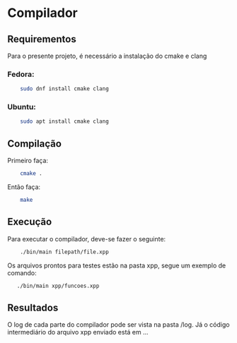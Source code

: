 # Compilador

## Requirementos

Para o presente projeto, é necessário a instalação do cmake e clang

### Fedora:

```bash
    sudo dnf install cmake clang
```

### Ubuntu:
```bash
    sudo apt install cmake clang
```

## Compilação

Primeiro faça:
```bash
    cmake .
```

Então faça:
```bash
    make
```

## Execução

Para executar o compilador, deve-se fazer o seguinte:
```bash
    ./bin/main filepath/file.xpp
```

Os arquivos prontos para testes estão na pasta xpp, segue um exemplo de comando:
```bash
   ./bin/main xpp/funcoes.xpp
```

## Resultados

O log de cada parte do compilador pode ser vista na pasta /log.
Já o código intermediário do arquivo xpp enviado está em ...